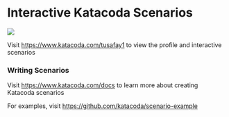 # Interactive Katacoda Scenarios

[![](http://shields.katacoda.com/katacoda/tusafay1/count.svg)](https://www.katacoda.com/tusafay1 "Get your profile on Katacoda.com")

Visit https://www.katacoda.com/tusafay1 to view the profile and interactive scenarios

### Writing Scenarios
Visit https://www.katacoda.com/docs to learn more about creating Katacoda scenarios

For examples, visit https://github.com/katacoda/scenario-example
